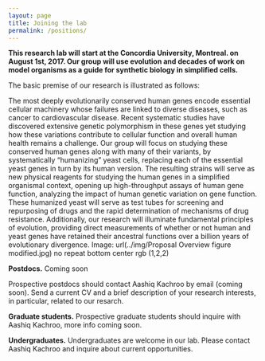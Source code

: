 ```yaml
---
layout: page
title: Joining the lab
permalink: /positions/
---
```



<a id="postdocs"></a>
**This research lab will start at the Concordia University, Montreal. on August 1st, 2017. Our group will use evolution and decades of work on model organisms as a guide for synthetic biology in simplified cells.**

The basic premise of our research is illustrated as follows:

The most deeply evolutionarily conserved human genes encode essential cellular machinery whose failures are linked to diverse diseases, such as cancer to cardiovascular disease. Recent systematic studies have discovered extensive genetic polymorphism in these genes yet studying how these variations contribute to cellular function and overall human health remains a challenge. Our group will focus on studying these conserved human genes along with many of their variants, by systematically “humanizing” yeast cells, replacing each of the essential yeast genes in turn by its human version. The resulting strains will serve as new physical reagents for studying the human genes in a simplified organismal context, opening up high-throughput assays of human gene function, analyzing the impact of human genetic variation on gene function. These humanized yeast will serve as test tubes for screening and repurposing of drugs and the rapid determination of mechanisms of drug resistance. Additionally, our research will illuminate fundamental principles of evolution, providing direct measurements of whether or not human and yeast genes have retained their ancestral functions over a billion years of evolutionary divergence. 
Image: url(../img/Proposal Overview figure modified.jpg) no repeat bottom center rgb (1,2,2)


**Postdocs.**
Coming soon

Prospective postdocs should contact Aashiq Kachroo by email (coming soon). Send a current CV and a brief description of your research interests, in particular, related to our resarch. 

**Graduate students.**
Prospective graduate students should inquire with Aashiq Kachroo, more info coming soon.

**Undergraduates.**
Undergraduates are welcome in our lab. Please contact Aashiq Kachroo and inquire about current opportunities.
